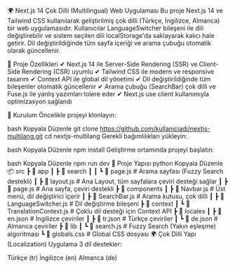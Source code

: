 🌍 Next.js 14 Çok Dilli (Multilingual) Web Uygulaması
Bu proje Next.js 14 ve Tailwind CSS kullanılarak geliştirilmiş çok dilli (Türkçe, İngilizce, Almanca) bir web uygulamasıdır.
Kullanıcılar LanguageSwitcher bileşeni ile dili değiştirebilir ve sistem seçilen dili localStorage'da saklayarak kalıcı hale getirir.
Dil değiştirildiğinde tüm sayfa içeriği ve arama çubuğu otomatik olarak güncellenir.

🚀 Proje Özellikleri
✔ Next.js 14 ile Server-Side Rendering (SSR) ve Client-Side Rendering (CSR) uyumlu
✔ Tailwind CSS ile modern ve responsive tasarım
✔ Context API ile global dil yönetimi
✔ Dil değiştirildiğinde tüm bileşenler otomatik güncellenir
✔ Arama çubuğu (SearchBar) çok dilli ve Fuse.js ile yanlış yazımları tolere eder
✔ Next.js use client kullanımıyla optimizasyon sağlandı

📌 Kurulum
Öncelikle projeyi klonlayın:

bash
Kopyala
Düzenle
git clone https://github.com/kullaniciadi/nextjs-multilang.git
cd nextjs-multilang
Gerekli bağımlılıkları yükleyin:

bash
Kopyala
Düzenle
npm install
Geliştirme ortamında projeyi başlatın:

bash
Kopyala
Düzenle
npm run dev
📂 Proje Yapısı
python
Kopyala
Düzenle
📦 src
 ┣ 📂 app
 ┃ ┣ 📂 search
 ┃ ┃ ┗ 📜 page.js        # Arama sayfası (Fuzzy Search destekli)
 ┃ ┣ 📜 layout.js        # Ana Layout, tüm sayfalara çeviri desteği sağlar
 ┃ ┣ 📜 page.js          # Ana sayfa, çeviri destekli
 ┣ 📂 components
 ┃ ┣ 📜 Navbar.js        # Üst menü, dil değiştirici içerir
 ┃ ┣ 📜 SearchBar.js     # Arama kutusu, çok dilli
 ┃ ┣ 📜 LanguageSwitcher.js  # Dil değiştirme bileşeni
 ┣ 📂 context
 ┃ ┗ 📜 TranslationContext.js  # Çoklu dil desteği için Context API
 ┣ 📂 locales
 ┃ ┣ 📜 en.json         # İngilizce çeviriler
 ┃ ┣ 📜 tr.json         # Türkçe çeviriler
 ┃ ┗ 📜 de.json         # Almanca çeviriler
 ┣ 📂 lib
 ┃ ┗ 📜 search.js       # Fuzzy Search (Yakın eşleşme) algoritması
 ┗ 📜 globals.css       # Global CSS dosyası
🌍 Çok Dilli Yapı (Localization)
Uygulama 3 dil destekler:

Türkçe (tr)
İngilizce (en)
Almanca (de)